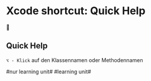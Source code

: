 # Xcode shortcut: Quick Help
🚀

## Quick Help

`⌥ - Klick` auf den Klassennamen oder Methodennamen


#nur learning unit# #learning unit#